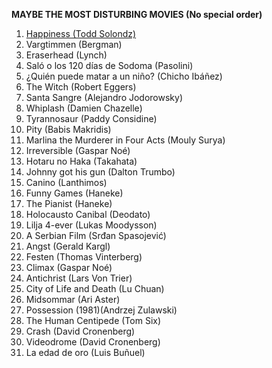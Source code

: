 **MAYBE THE MOST DISTURBING MOVIES (No special order)**

1. [Happiness (Todd Solondz)](https://www.filmaffinity.com/es/film398445.html)
2. Vargtimmen (Bergman)
3. Eraserhead (Lynch)
4. Saló o los 120 días de Sodoma (Pasolini)
5. ¿Quién puede matar a un niño? (Chicho Ibáñez)
6. The Witch (Robert Eggers)
7. Santa Sangre (Alejandro Jodorowsky)
8. Whiplash (Damien Chazelle)
9. Tyrannosaur (Paddy Considine)
10. Pity (Babis Makridis)
11. Marlina the Murderer in Four Acts (Mouly Surya)
12. Irreversible (Gaspar Noé)
13. Hotaru no Haka (Takahata)
14. Johnny got his gun (Dalton Trumbo)
15. Canino (Lanthimos)
16. Funny Games (Haneke)
17. The Pianist (Haneke)
18. Holocausto Canibal (Deodato)
19. Lilja 4-ever (Lukas Moodysson)
20. A Serbian Film​ (Srđan Spasojević)
21. Angst (Gerald Kargl)
22. Festen (Thomas Vinterberg)
23. Climax (Gaspar Noé)
24. Antichrist (Lars Von Trier)
25. City of Life and Death (Lu Chuan)
26. Midsommar (Ari Aster)
27. Possession (1981)(Andrzej Zulawski)
28. The Human Centipede (Tom Six)
29. Crash (David Cronenberg)
30. Videodrome (David Cronenberg)
31. La edad de oro (Luis Buñuel)



